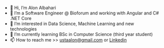 - 👋 Hi, I’m Alon Albahari
- 👔 I’m a Software Engineer @ Bioforum and working with Angular and C# .NET Core
- 👀 I’m interested in Data Science, Machine Learning and new technologies
- 🌱 I’m currently learning BSc in Computer Science (third year student)
- 📫 How to reach me >> ustaalon@gmail.com or [Linkedin](https://www.linkedin.com/in/ustaalon/)

<!---
ustaalon/ustaalon is a ✨ special ✨ repository because its `README.md` (this file) appears on your GitHub profile.
You can click the Preview link to take a look at your changes.
--->
